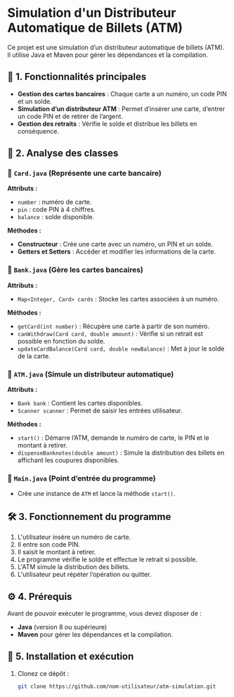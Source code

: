 # Simulation d'un Distributeur Automatique de Billets (ATM)

Ce projet est une simulation d’un distributeur automatique de billets (ATM). Il utilise Java et Maven pour gérer les dépendances et la compilation.

## 📌 1. Fonctionnalités principales

- **Gestion des cartes bancaires** : Chaque carte a un numéro, un code PIN et un solde.
- **Simulation d’un distributeur ATM** : Permet d’insérer une carte, d’entrer un code PIN et de retirer de l’argent.
- **Gestion des retraits** : Vérifie le solde et distribue les billets en conséquence.

## 📂 2. Analyse des classes

### 🔹 `Card.java` (Représente une carte bancaire)
**Attributs :**
- `number` : numéro de carte.
- `pin` : code PIN à 4 chiffres.
- `balance` : solde disponible.

**Méthodes :**
- **Constructeur** : Crée une carte avec un numéro, un PIN et un solde.
- **Getters et Setters** : Accéder et modifier les informations de la carte.

### 🔹 `Bank.java` (Gère les cartes bancaires)
**Attributs :**
- `Map<Integer, Card> cards` : Stocke les cartes associées à un numéro.

**Méthodes :**
- `getCard(int number)` : Récupère une carte à partir de son numéro.
- `canWithdraw(Card card, double amount)` : Vérifie si un retrait est possible en fonction du solde.
- `updateCardBalance(Card card, double newBalance)` : Met à jour le solde de la carte.

### 🔹 `ATM.java` (Simule un distributeur automatique)
**Attributs :**
- `Bank bank` : Contient les cartes disponibles.
- `Scanner scanner` : Permet de saisir les entrées utilisateur.

**Méthodes :**
- `start()` : Démarre l’ATM, demande le numéro de carte, le PIN et le montant à retirer.
- `dispenseBanknotes(double amount)` : Simule la distribution des billets en affichant les coupures disponibles.

### 🔹 `Main.java` (Point d’entrée du programme)
- Crée une instance de `ATM` et lance la méthode `start()`.

## 🛠 3. Fonctionnement du programme

1. L'utilisateur insère un numéro de carte.
2. Il entre son code PIN.
3. Il saisit le montant à retirer.
4. Le programme vérifie le solde et effectue le retrait si possible.
5. L'ATM simule la distribution des billets.
6. L'utilisateur peut répéter l’opération ou quitter.

## ⚙️ 4. Prérequis

Avant de pouvoir exécuter le programme, vous devez disposer de :
- **Java** (version 8 ou supérieure)
- **Maven** pour gérer les dépendances et la compilation.

## 🚀 5. Installation et exécution

1. Clonez ce dépôt :
   ```bash
   git clone https://github.com/nom-utilisateur/atm-simulation.git
